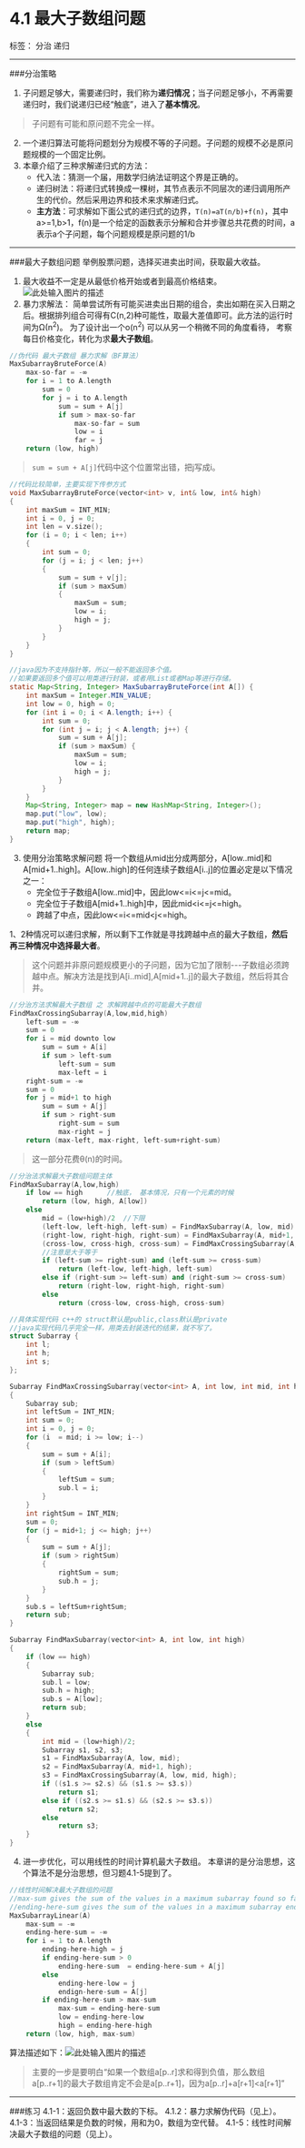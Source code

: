 ﻿# 4.1 最大子数组问题

标签： 分治 递归

---
###分治策略
 1. 子问题足够大，需要递归时，我们称为**递归情况**；当子问题足够小，不再需要递归时，我们说递归已经“触底”，进入了**基本情况**。
> 子问题有可能和原问题不完全一样。
 2. 一个递归算法可能将问题划分为规模不等的子问题。子问题的规模不必是原问题规模的一个固定比例。
 3. 本章介绍了三种求解递归式的方法：
    * 代入法：猜测一个届，用数学归纳法证明这个界是正确的。
    * 递归树法：将递归式转换成一棵树，其节点表示不同层次的递归调用所产生的代价。然后采用边界和技术来求解递归式。
    * **主方法**：可求解如下面公式的递归式的边界，`T(n)=aT(n/b)+f(n)`，其中a>=1,b>1，f(n)是一个给定的函数表示分解和合并步骤总共花费的时间，a表示a个子问题，每个问题规模是原问题的1/b

---
###最大子数组问题
举例股票问题，选择买进卖出时间，获取最大收益。
 1. 最大收益不一定是从最低价格开始或者到最高价格结束。![此处输入图片的描述][1]
 2. 暴力求解法：
简单尝试所有可能买进卖出日期的组合，卖出如期在买入日期之后。根据排列组合可得有C(n,2)种可能性，取最大差值即可。此方法的运行时间为Ω(n<sup>2</sup>)。
为了设计出一个o(n<sup>2</sup>) 可以从另一个稍微不同的角度看待， 考察每日价格变化，转化为求**最大子数组**。
```c++
//伪代码 最大子数组 暴力求解（BF算法）
MaxSubarrayBruteForce(A)
    max-so-far = -∞
    for i = 1 to A.length
        sum = 0
        for j = i to A.length
            sum = sum + A[j]
            if sum > max-so-far
                max-so-far = sum
                low = i
                far = j
    return (low, high)
```
> `sum = sum + A[j]`代码中这个位置常出错，把j写成i。
```c++
//代码比较简单，主要实现下传参方式
void MaxSubarrayBruteForce(vector<int> v, int& low, int& high)
{
    int maxSum = INT_MIN;
    int i = 0, j = 0;
    int len = v.size();
    for (i = 0; i < len; i++)
    {
        int sum = 0;
        for (j = i; j < len; j++)
        {
            sum = sum + v[j];
            if (sum > maxSum)
            {
                maxSum = sum;
                low = i;
                high = j;
            }
        }
    }
}
```
```java
//java因为不支持指针等，所以一般不能返回多个值。
//如果要返回多个值可以用类进行封装，或者用List或者Map等进行存储。
static Map<String, Integer> MaxSubarrayBruteForce(int A[]) {
	int maxSum = Integer.MIN_VALUE;
	int low = 0, high = 0;
	for (int i = 0; i < A.length; i++) {
		int sum = 0;
		for (int j = i; j < A.length; j++) {
			sum = sum + A[j];
			if (sum > maxSum) {
				maxSum = sum;
				low = i;
				high = j;
			}
		}
	}
	Map<String, Integer> map = new HashMap<String, Integer>();
	map.put("low", low);
	map.put("high", high);
	return map;
}
```
3. 使用分治策略求解问题
将一个数组从mid出分成两部分，A[low..mid]和A[mid+1..high]。A[low..high]的任何连续子数组A[i..j]的位置必定是以下情况之一：
    * 完全位于子数组A[low..mid]中，因此low<=i<=j<=mid。
    * 完全位于子数组A[mid+1..high]中，因此mid<i<=j<=high。
    * 跨越了中点，因此low<=i<=mid<j<=high。

1、2种情况可以递归求解，所以剩下工作就是寻找跨越中点的最大子数组，**然后再三种情况中选择最大者**。

> 这个问题并非原问题规模更小的子问题，因为它加了限制---子数组必须跨越中点。解决方法是找到A[i..mid],A[mid+1..j]的最大子数组，然后将其合并。

```c++
//分治方法求解最大子数组 之 求解跨越中点的可能最大子数组
FindMaxCrossingSubarray(A,low,mid,high)
    left-sum = -∞
    sum = 0
    for i = mid downto low
        sum = sum + A[i]
        if sum > left-sum
            left-sum = sum
            max-left = i
    right-sum = -∞
    sum = 0
    for j = mid+1 to high
        sum = sum + A[j]
        if sum > right-sum
            right-sum = sum
            max-right = j
    return (max-left, max-right, left-sum+right-sum)
```
> 这一部分花费θ(n)的时间。

```c++
//分治法求解最大子数组问题主体
FindMaxSubarray(A,low,high)
    if low == high      //触底， 基本情况，只有一个元素的时候
        return (low, high, A[low])
    else
        mid = (low+high)/2  //下限
        (left-low, left-high, left-sum) = FindMaxSubarray(A, low, mid)
        (right-low, right-high, right-sum) = FindMaxSubarray(A, mid+1, high)
        (cross-low, cross-high, cross-sum) = FimdMaxCrossingSubarray(A, low, mid, high)
        //注意是大于等于
        if (left-sum >= right-sum) and (left-sum >= cross-sum)
            return (left-low, left-high, left-sum)
        else if (right-sum >= left-sum) and (right-sum >= cross-sum)
            return (right-low, right-high, right-sum)
        else
            return (cross-low, cross-high, cross-sum)

```
```c++
//具体实现代码 c++的 struct默认是public,class默认是private
//java实现代码几乎完全一样，用类去封装迭代的结果，就不写了。
struct Subarray {
    int l;
    int h;
    int s;
};

Subarray FindMaxCrossingSubarray(vector<int> A, int low, int mid, int high)
{
    Subarray sub;
    int leftSum = INT_MIN;
    int sum = 0;
    int i = 0, j = 0;
    for (i  = mid; i >= low; i--)
    {
        sum = sum + A[i];
        if (sum > leftSum)
        {
            leftSum = sum;
            sub.l = i;
        }
    }
    int rightSum = INT_MIN;
    sum = 0;
    for (j = mid+1; j <= high; j++)
    {
        sum = sum + A[j];
        if (sum > rightSum)
        {
            rightSum = sum;
            sub.h = j;
        }
    }
    sub.s = leftSum+rightSum;
    return sub;
}

Subarray FindMaxSubarray(vector<int> A, int low, int high)
{
    if (low == high)
    {
        Subarray sub;
        sub.l = low;
        sub.h = high;
        sub.s = A[low];
        return sub;
    }
    else
    {
        int mid = (low+high)/2;
        Subarray s1, s2, s3;
        s1 = FindMaxSubarray(A, low, mid);
        s2 = FindMaxSubarray(A, mid+1, high);
        s3 = FindMaxCrossingSubarray(A, low, mid, high);
        if ((s1.s >= s2.s) && (s1.s >= s3.s))
            return s1;
        else if ((s2.s >= s1.s) && (s2.s >= s3.s))
            return s2;
        else
            return s3;
    }
}
```

4. 进一步优化，可以用线性的时间计算机最大子数组。
本章讲的是分治思想，这个算法不是分治思想，但习题4.1-5提到了。
```c++
//线性时间解决最大子数组的问题
//max-sum gives the sum of the values in a maximum subarray found so far.
//ending-here-sum gives the sum of the values in a maximum subarray ending atindex j .
MaxSubarrayLinear(A)
    max-sum = -∞
    ending-here-sum = -∞
    for i = 1 to A.length
        ending-here-high = j
        if ending-here-sum > 0
            ending-here-sum  = ending-here-sum + A[j]
        else
            ending-here-low = j
            endign-here-sum = A[j]
        if ending-here-sum > max-sum
            max-sum = ending-here-sum
            low = ending-here-low
            high = ending-here-high
    return (low, high, max-sum)
```
算法描述如下：![此处输入图片的描述][2]

> 主要的一步是要明白“如果一个数组a[p..r]求和得到负值，那么数组a[p..r+1]的最大子数组肯定不会是a[p..r+1]，因为a[p..r]+a[r+1]<a[r+1]”


---
###练习
4.1-1：返回负数中最大数的下标。
4.1.2：暴力求解伪代码（见上）。
4.1-3：当返回结果是负数的时候，用和为0，数组为空代替。
4.1-5：线性时间解决最大子数组的问题（见上）。


  [1]: https://github.com/wj1066/pictures/blob/master/4.1-1.jpg
  [2]: https://github.com/wj1066/pictures/blob/master/4.1-1.jpg